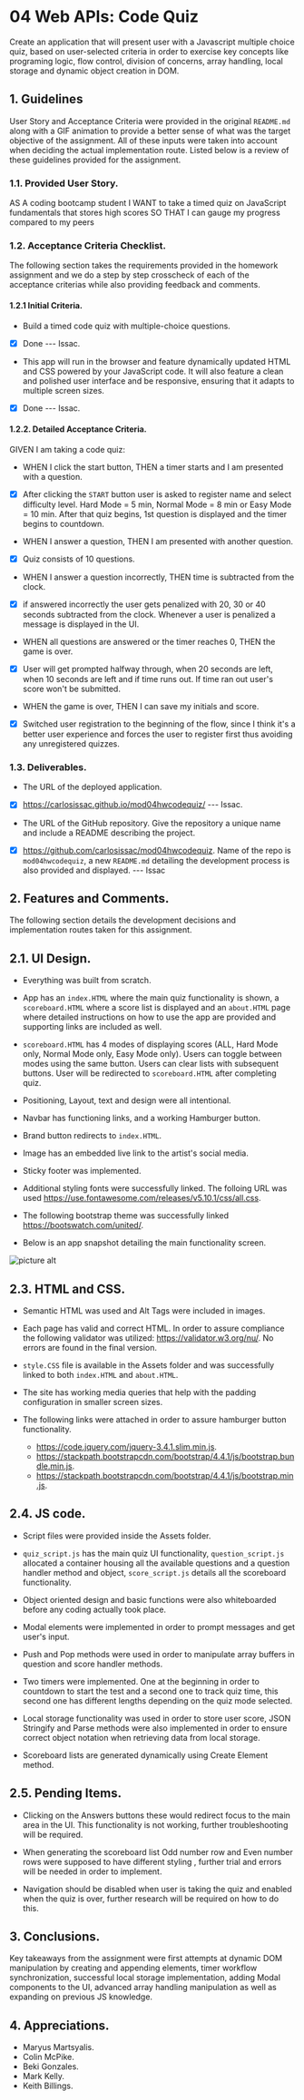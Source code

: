 # 04 Web APIs: Code Quiz

Create an application that will present user with a Javascript multiple choice quiz, based on user-selected criteria in order to exercise key concepts like programing logic, flow control, division of concerns, array handling, local storage and dynamic object creation in DOM.

## 1. Guidelines

User Story and Acceptance Criteria were provided in the original `README.md` along with a GIF animation to provide a better sense of what was the target objective of the assignment. All of these inputs were taken into account when deciding the actual implementation route. Listed below is a review of these guidelines provided for the assignment.

### 1.1. Provided User Story.

AS A coding bootcamp student
I WANT to take a timed quiz on JavaScript fundamentals that stores high scores
SO THAT I can gauge my progress compared to my peers

### 1.2. Acceptance Criteria Checklist.

The following section takes the requirements provided in the homework assignment and we do a step by step crosscheck of each of the acceptance criterias while also providing feedback and comments.

#### 1.2.1 Initial Criteria.

* Build a timed code quiz with multiple-choice questions.
- [x] Done --- Issac.

* This app will run in the browser and feature dynamically updated HTML and CSS powered by your JavaScript code. It will also feature a clean and polished user interface and be responsive, ensuring that it adapts to multiple screen sizes.
- [x] Done --- Issac.

#### 1.2.2. Detailed Acceptance Criteria.

GIVEN I am taking a code quiz:

* WHEN I click the start button, THEN a timer starts and I am presented with a question.
- [x] After clicking the `START` button user is asked to register name and select difficulty level. Hard Mode = 5 min, Normal Mode = 8 min or Easy Mode = 10 min. After that quiz begins, 1st question is displayed and the timer begins to countdown.

* WHEN I answer a question, THEN I am presented with another question.
- [x] Quiz consists of 10 questions.

* WHEN I answer a question incorrectly, THEN time is subtracted from the clock.
- [x] if answered incorrectly the user gets penalized with 20, 30 or 40 seconds subtracted from the clock. Whenever a user is penalized a message is displayed in the UI.

* WHEN all questions are answered or the timer reaches 0, THEN the game is over.
- [x] User will get prompted halfway through, when 20 seconds are left, when 10 seconds are left and if time runs out. If time ran out user's score won't be submitted.

* WHEN the game is over, THEN I can save my initials and score.
- [x] Switched user registration to the beginning of the flow, since I think it's a better user experience and forces the user to register first thus avoiding any unregistered quizzes.

### 1.3. Deliverables.

* The URL of the deployed application.
- [x] https://carlosissac.github.io/mod04hwcodequiz/ --- Issac.

* The URL of the GitHub repository. Give the repository a unique name and include a README describing the project.
- [x] https://github.com/carlosissac/mod04hwcodequiz. Name of the repo is `mod04hwcodequiz`, a new `README.md` detailing the development process is also provided and displayed. --- Issac

## 2. Features and Comments.

The following section details the development decisions and implementation routes taken for this assignment.

## 2.1. UI Design.

* Everything was built from scratch.

* App has an `index.HTML` where the main quiz functionality is shown, a `scoreboard.HTML` where a score list is displayed and an `about.HTML` page where detailed instructions on how to use the app are provided and supporting links are included as well.

* `scoreboard.HTML` has 4 modes of displaying scores (ALL, Hard Mode only, Normal Mode only, Easy Mode only). Users can toggle between modes using the same button. Users can clear lists with subsequent buttons. User will be redirected to `scoreboard.HTML` after completing quiz.

* Positioning, Layout, text and design were all intentional.

* Navbar has functioning links, and a working Hamburger button.

* Brand button redirects to `index.HTML`.

* Image has an embedded live link to the artist's social media.

* Sticky footer was implemented.

* Additional styling fonts were successfully linked. The folloing URL was used https://use.fontawesome.com/releases/v5.10.1/css/all.css.

* The following bootstrap theme was successfully linked https://bootswatch.com/united/.

* Below is an app snapshot detailing the main functionality screen.

![picture alt](./assets/quiz_snapshot.jpg "index.HTML")

## 2.3. HTML and CSS.

* Semantic HTML was used and Alt Tags were included in images.

* Each page has valid and correct HTML. In order to assure compliance the following validator was utilized: https://validator.w3.org/nu/. No errors are found in the final version.

* `style.CSS` file is available in the Assets folder and was successfully linked to both `index.HTML` and `about.HTML`.

* The site has working media queries that help with the padding configuration in smaller screen sizes.

* The following links were attached in order to assure hamburger button functionality.
   * https://code.jquery.com/jquery-3.4.1.slim.min.js.
   * https://stackpath.bootstrapcdn.com/bootstrap/4.4.1/js/bootstrap.bundle.min.js.
   * https://stackpath.bootstrapcdn.com/bootstrap/4.4.1/js/bootstrap.min.js.

## 2.4. JS code.

* Script files were provided inside the Assets folder.

* `quiz_script.js` has the main quiz UI functionality, `question_script.js` allocated a container housing all the available questions and a question handler method and object, `score_script.js` details all the scoreboard functionality.

* Object oriented design and basic functions were also whiteboarded before any coding actually took place.

* Modal elements were implemented in order to prompt messages and get user's input.

* Push and Pop methods were used in order to manipulate array buffers in question and score handler methods.

* Two timers were implemented. One at the beginning in order to countdown to start the test and a second one to track quiz time, this second one has different lengths depending on the quiz mode selected.

* Local storage functionality was used in order to store user score, JSON Stringify and Parse methods were also implemented in order to ensure correct object notation when retrieving data from local storage.

* Scoreboard lists are generated dynamically using Create Element method.

## 2.5. Pending Items.

* Clicking on the Answers buttons these would redirect focus to the main area in the UI. This functionality is not working, further troubleshooting will be required.

* When generating the scoreboard list Odd number row and Even number rows were supposed to have different styling , further trial and errors will be needed in order to implement.

* Navigation should be disabled when user is taking the quiz and enabled when the quiz is over, further research will be required on how to do this.

## 3. Conclusions.

Key takeaways from the assignment were first attempts at dynamic DOM manipulation by creating and appending elements, timer workflow synchronization, successful local storage implementation, adding Modal components to the UI, advanced array handling manipulation as well as expanding on previous JS knowledge. 

## 4. Appreciations.

* Maryus Martsyalis.
* Colin McPike.
* Beki Gonzales.
* Mark Kelly.
* Keith Billings.
